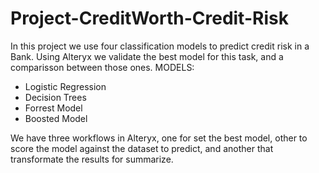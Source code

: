 # Project-CreditWorth-Credit-Risk
In this project we use four classification models to predict credit risk in a Bank. Using Alteryx we validate the best model for this task, and a comparisson between those ones.
MODELS:
- Logistic Regression
- Decision Trees
- Forrest Model
- Boosted Model

We have three workflows in Alteryx, one for set the best model, other to score the model against the dataset to predict, and another that transformate the results for summarize.